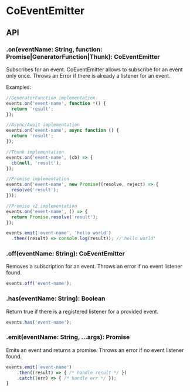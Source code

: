 # CoEventEmitter



## API

### .on(eventName: String, function: Promise|GeneratorFunction|Thunk): CoEventEmitter

Subscribes for an event. CoEventEmitter allows to subscribe for an event only once. Throws an Error if there is already a listener for an event.

Examples:

```js
//GeneratorFunction implementation
events.on('event-name', function *() {
  return 'result';
});

//Async/Await implementation
events.on('event-name', async function () {
  return 'result';
});

//Thunk implementation
events.on('event-name', (cb) => {
  cb(null, 'result');
});

//Promise implementation
events.on('event-name', new Promise((resolve, reject) => {
  resolve('result');
}));

//Promise v2 implementation
events.on('event-name', () => {
  return Promise.resolve('result');
});

events.emit('event-name', 'hello world')
  .then((result) => console.log(result)); //'hello world'
```

### .off(eventName: String): CoEventEmitter

Removes a subscription for an event.  Throws an error if no event listener found.

```js
events.off('event-name');
```

### .has(eventName: String): Boolean

Return true if there is a registered listener for a provided event.

```js
events.has('event-name');
```

### .emit(eventName: String, ...args): Promise

Emits an event and returns a promise. Throws an error if no event listener found.

```js
events.emit('event-name')
    .then((result) => { /* handle result */ })
    .catch((err) => { /* handle err */ });
}
```